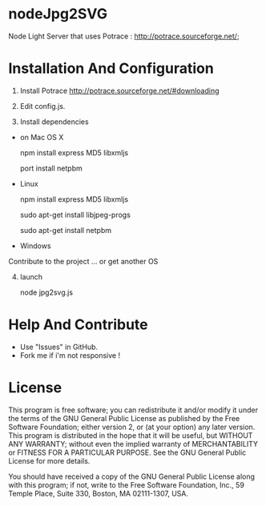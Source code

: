 nodeJpg2SVG
===========

Node Light Server that uses Potrace : http://potrace.sourceforge.net/;

Installation And Configuration
============

1) Install Potrace http://potrace.sourceforge.net/#downloading

2) Edit config.js.

3) Install dependencies

* on Mac OS X


    npm install express MD5 libxmljs
    
    port install netpbm
    
    
* Linux

    npm install express MD5 libxmljs
    
    sudo apt-get install libjpeg-progs
    
    sudo apt-get install netpbm
    
* Windows 

Contribute to the project ... or get another OS

4) launch

    node jpg2svg.js

Help And Contribute
============

* Use "Issues" in GitHub.
* Fork me if i'm not responsive !

License
===========

This program is free software; you can redistribute it and/or modify it under the terms of the GNU General Public License as published by the Free Software Foundation; either version 2, or (at your option) any later version.
This program is distributed in the hope that it will be useful, but WITHOUT ANY WARRANTY; without even the implied warranty of MERCHANTABILITY or FITNESS FOR A PARTICULAR PURPOSE. See the GNU General Public License for more details.

You should have received a copy of the GNU General Public License along with this program; if not, write to the Free Software Foundation, Inc., 59 Temple Place, Suite 330, Boston, MA 02111-1307, USA.

